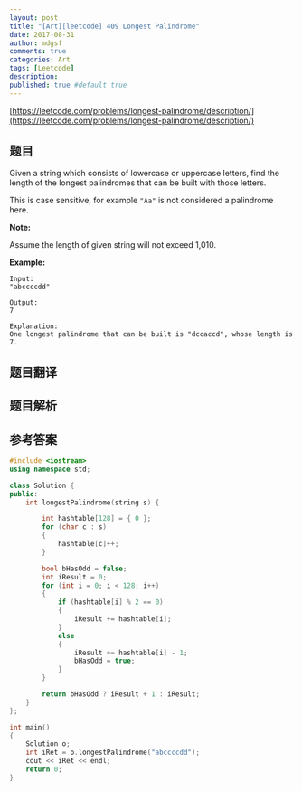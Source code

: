 ```yaml
---
layout: post
title: "[Art][leetcode] 409 Longest Palindrome"
date: 2017-08-31
author: mdgsf
comments: true
categories: Art
tags: [Leetcode]
description:
published: true #default true
---
```


[https://leetcode.com/problems/longest-palindrome/description/](https://leetcode.com/problems/longest-palindrome/description/)

## 题目

Given a string which consists of lowercase or uppercase letters, find the length of the longest palindromes that can be built with those letters.

This is case sensitive, for example `"Aa"` is not considered a palindrome here.

**Note:**

Assume the length of given string will not exceed 1,010.

**Example:**

```
Input:
"abccccdd"

Output:
7

Explanation:
One longest palindrome that can be built is "dccaccd", whose length is 7.
```

## 题目翻译

## 题目解析

## 参考答案

```c++
#include <iostream>
using namespace std;

class Solution {
public:
	int longestPalindrome(string s) {

		int hashtable[128] = { 0 };
		for (char c : s)
		{
			hashtable[c]++;
		}

		bool bHasOdd = false;
		int iResult = 0;
		for (int i = 0; i < 128; i++)
		{
			if (hashtable[i] % 2 == 0)
			{
				iResult += hashtable[i];
			}
			else
			{
				iResult += hashtable[i] - 1;
				bHasOdd = true;
			}
		}

		return bHasOdd ? iResult + 1 : iResult;
	}
};

int main()
{
	Solution o;
	int iRet = o.longestPalindrome("abccccdd");
	cout << iRet << endl;
	return 0;
}
```


